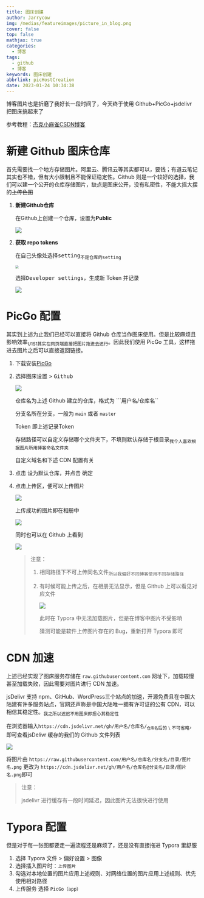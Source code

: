 ```yaml
---
title: 图床创建
author: Jarrycow
img: /medias/featureimages/picture_in_blog.png
cover: false
top: false
mathjax: true
categories:
  - 博客
tags:
  - github
  - 博客
keywords: 图床创建
abbrlink: picHostCreation
date: 2023-01-24 10:34:38
---
```


博客图片也是折磨了我好长一段时间了，今天终于使用 Github+PicGo+jsdelivr 把图床搞起来了

<!--more-->

参考教程：[杰克小麻雀CSDN博客](https://blog.csdn.net/yushuaigee/article/details/112597891)

# 新建 Github 图床仓库

首先需要找一个地方存储图片。阿里云、腾讯云等其实都可以，要钱；有道云笔记其实也不错，但有大小限制且不能保证稳定性。Github 则是一个较好的选择，我们可以建一个公开的仓库存储图片，缺点是图床公开，没有私密性，不能大摇大摆的<del>上传色图</del> 

1. **新建Github仓库**

   在Github上创建一个仓库，设置为**Public**

   ![](https://raw.githubusercontent.com/Jarrycow/picHost/main/picHostCreation/新建仓库.png)

2. **获取 repo tokens**

   在自己头像处选择<kbd>setting</kbd><sub>不是仓库的<kbd>setting</kbd></sub>

   <img src="https://raw.githubusercontent.com/Jarrycow/picHost/main/picHostCreation/个人设置.png" style="zoom:50%;" />

   选择<kbd>Developer settings</kbd>，生成新 Token 并记录

   ![](https://raw.githubusercontent.com/Jarrycow/picHost/main/picHostCreation/Token.png)

# PicGo 配置

其实到上述为止我们已经可以直接将 Github 仓库当作图床使用。但是比较麻烦且影响效率<sub>U1S1其实在网页端直接把图片拖进去还行</sub>。因此我们使用 PicGo 工具，这样拖进去图片之后可以直接返回链接。

1. 下载安装[PicGo](https://github.com/Molunerfinn/PicGo)

2. 选择<kbd>图床设置</kbd> > <kbd>Github</kbd>

   ![](https://raw.githubusercontent.com/Jarrycow/picHost/main/picHostCreation/PicGo设置.png)

   仓库名为上述 Github 建立的仓库，格式为 ```用户名/仓库名``

   分支名所在分支，一般为 ```main``` 或者 ```master```

   Token 即上述记录Token

   存储路径可以自定义存储哪个文件夹下，不填则默认存储于根目录<sub>我个人喜欢根据图片所用博客命名文件夹</sub>

   自定义域名和下述 CDN 配置有关

3. 点击 <kbd>设为默认仓库</kbd>，并点击 <kbd>确定</kbd>

4. 点击<kbd>上传区</kbd>，便可以上传图片

   ![](https://raw.githubusercontent.com/Jarrycow/picHost/main/picHostCreation/上传.png)

   上传成功的图片即在相册中

   ![](https://raw.githubusercontent.com/Jarrycow/picHost/main/picHostCreation/相册.png)

   同时也可以在 Github 上看到

   ![](https://raw.githubusercontent.com/Jarrycow/picHost/main/picHostCreation/Github区域.png)

   > 注意：
   >
   > 1. 相同路径下不可上传同名文件<sub>所以我偏好不同博客使用不同存储路径</sub>
   >
   > 2. 有时候可能上传之后，在相册无法显示，但是 Github 上可以看见对应文件
   >
   >    ![](https://raw.githubusercontent.com/Jarrycow/picHost/main/picHostCreation/未完全加载.png)
   >
   >    此时在 Typora 中无法加载图片，但是在博客中图片不受影响
   >
   >    猜测可能是软件上传图片存在的 Bug，重新打开 Typora 即可

# CDN 加速

上述已经实现了图床服务存储在 `raw.githubusercontent.com` 网址下，加载较慢甚至加载失败，因此需要对图片进行 CDN 加速。

jsDelivr 支持 npm、GitHub、WordPress三个站点的加速，开源免费且在中国大陆建有许多服务站点，官网还声称是中国大陆唯一拥有许可证的公有 CDN，可以相信其稳定性。<sub>我之所以迟迟不用图床即担心其稳定性</sub>

在浏览器输入`https://cdn.jsdelivr.net/gh/用户名/仓库名/`<sub>`仓库名`后的 `\` 不可省略</sub>，即可查看jsDelivr 缓存的我们的 Github 文件列表

![](https://raw.githubusercontent.com/Jarrycow/picHost/main/picHostCreation/JSdelivr延迟.png)

将图片由 ```https://raw.githubusercontent.com/用户名/仓库名/分支名/目录/图片名.png``` 更改为 ```https://cdn.jsdelivr.net/gh/用户名/仓库名@分支名/目录/图片名.png```即可

> 注意：
>
> jsdelivr 进行缓存有一段时间延迟，因此图片无法很快进行使用

# Typora 配置

但是对于每一张图都要走一遍流程还是麻烦了，还是没有直接拖进 Typora 里舒服

1. 选择 Typora <kbd>文件</kbd> > <kbd>偏好设置</kbd> > <kbd>图像</kbd>
2. 选择<kbd>插入图片时</kbd>：`上传图片`
3. 勾选<kbd>对本地位置的图片应用上述规则</kbd>、<kbd>对网络位置的图片应用上述规则</kbd>、<kbd>优先使用相对路径</kbd>
4. <kbd>上传服务</kbd> 选择 ```PicGo（app）```
